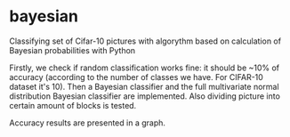 # bayesian
Classifying set of Cifar-10 pictures with algorythm based on calculation of Bayesian probabilities with Python

Firstly, we check if random classification works fine: it should be ~10% of accuracy (according to the number of classes we have. For CIFAR-10 dataset it's 10).
Then a Bayesian classifier and the full multivariate normal distribution Bayesian classifier are implemented.
Also dividing picture into certain amount of blocks is tested.

Accuracy results are presented in a graph.
